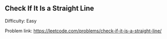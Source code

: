 ## Check If It Is a Straight Line
Difficulty: Easy

Problem link: https://leetcode.com/problems/check-if-it-is-a-straight-line/

